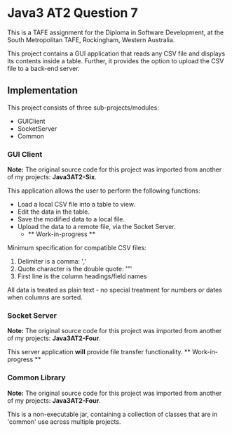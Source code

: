 
# Java3 AT2 Question 7
This is a TAFE assignment for the Diploma in Software Development,
at the South Metropolitan TAFE, Rockingham, Western Australia.

This project contains a GUI application that reads any CSV file and
displays its contents inside a table. Further, it provides the option 
to upload the CSV file to a back-end server.

## Implementation

This project consists of three sub-projects/modules:

- GUIClient
- SocketServer
- Common

### GUI Client

**Note:** The original source code for this project was imported from
another of my projects: **Java3AT2-Six**.

This application allows the user to perform the following functions:

- Load a local CSV file into a table to view.
- Edit the data in the table.
- Save the modified data to a local file.
- Upload the data to a remote file, via the Socket Server.
  - ** Work-in-progress **

Minimum specification for compatible CSV files:

1. Delimiter is a comma: ','
2. Quote character is the double quote: '"'
3. First line is the column headings/field names

All data is treated as plain text - no special treatment for numbers or 
dates when columns are sorted.

### Socket Server

**Note:** The original source code for this project was imported from
another of my projects: **Java3AT2-Four**.

This server application **will** provide file transfer functionality.
** Work-in-progress **

### Common Library

**Note:** The original source code for this project was imported from
another of my projects: **Java3AT2-Four**.

This is a non-executable jar, containing a collection of classes that are in 
'common' use across multiple projects.


